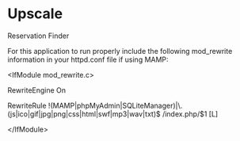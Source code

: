 Upscale
=======

Reservation Finder

For this application to run properly include the following mod_rewrite information in your httpd.conf file if using MAMP:

\<IfModule mod_rewrite.c\>

   RewriteEngine On
   
   RewriteRule !(MAMP|phpMyAdmin|SQLiteManager)|\\.(js|ico|gif|jpg|png|css|html|swf|mp3|wav|txt)$ /index.php/$1 [L]
   
\</IfModule\>
